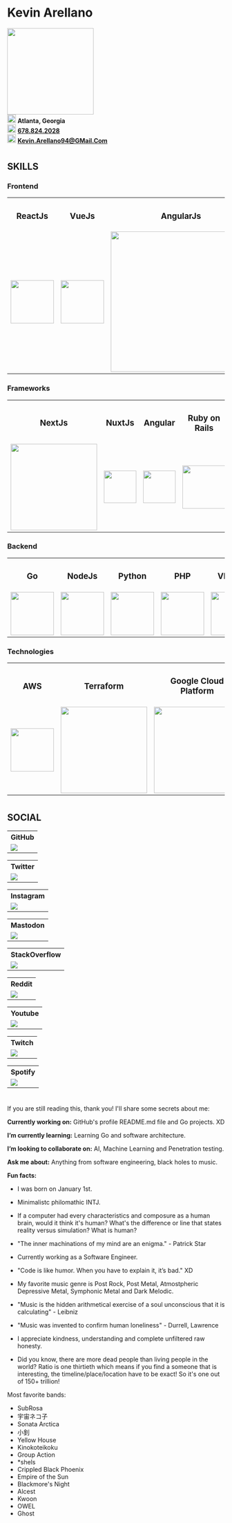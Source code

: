 <div>
  <h1><b>Kevin Arellano</b></h1>
  <img
    src = "https://i.redd.it/snoovatar/avatars/5597ed49-0ba1-4d47-9cf3-6685f8d2ab04.png"
    width = "200"
    />
</div>

<div>
  <img
    src = "https://cdn-icons-png.flaticon.com/512/684/684908.png"
    width = "20"
  />
  <span><b>Atlanta, Georgia</b></span>
</div>

<div>
  <img
    src = "https://cdn-icons-png.flaticon.com/512/545/545194.png"
    width = "20"
  />
  <span>
    <a href = "tel:678-824-2028">
      <span><b>678.824.2028</b></span>
    </a>
  </span>
</div>

<div>
  <img
    src = "https://cdn-icons-png.flaticon.com/512/5968/5968534.png"
    width = "20"
  />
  <span>
    <a href = "mailto:Kevin.Arellano94@GMail.Com">
      <span><b>Kevin.Arellano94@GMail.Com</b></span>
    </a>
  </span>
</div>

#

## **SKILLS**

### Frontend
<table>
  <tr align="middle">
    <th><h3><strong>ReactJs</strong></h3></th>
    <th><h3><strong>VueJs</strong></h3></th>
    <th><h3><strong>AngularJs</strong></h3></th>
    <th><h3><strong>Ruby</strong></h3></th>
    <th><h3><strong>Scala</strong></h3></th>
    <th><h3><strong>Kotlin</strong></h3></th>
    <th><h3><strong>Rust</strong></h3></th>
  </tr>
  <tr align="middle">
    <td>
      <a
        href = "https://reactjs.org/"
        title = "React is a free and open-source front-end JavaScript library for building user interfaces based on UI components. It is maintained by Meta and a community of individual developers and companies. React can be used as a base in the development of single-page, mobile, or server-rendered applications with frameworks like Next.js."
        alt = "React - ReactJs"
        >
        <img src = "https://upload.wikimedia.org/wikipedia/commons/a/a7/React-icon.svg" width = "100" />
      </a>
    </td>
    <td>
      <a
        href = "https://vuejs.org/"
        title = "Vue.js is an open-source model–view–viewmodel front end JavaScript framework for building user interfaces and single-page applications. It was created by Evan You, and is maintained by him and the rest of the active core team members."
        alt = "Vue - VueJs"
        >
        <img src = "https://upload.wikimedia.org/wikipedia/commons/9/95/Vue.js_Logo_2.svg" width = "100" />
      </a>
    </td>
    <td>
      <a
        href = "https://angularjs.org/"
        title = "AngularJS is a discontinued free and open-source JavaScript-based web framework for developing single-page applications. It was maintained mainly by Google and a community of individuals and corporations."
        alt = "AngularJs"
        >
        <img src = "https://upload.wikimedia.org/wikipedia/commons/c/ca/AngularJS_logo.svg" width = "325" />
      </a>
    </td>
    <td>
      <a
        href = "https://www.ruby-lang.org/en/"
        title = "Ruby is an interpreted, high-level, general-purpose programming language which supports multiple programming paradigms. It was designed with an emphasis on programming productivity and simplicity. In Ruby, everything is an object, including primitive data types."
        alt = "Ruby - Ruby language"
        >
        <img src = "https://upload.wikimedia.org/wikipedia/commons/7/73/Ruby_logo.svg" width = "90" />
      </a>
    </td>
    <td>
      <a
        href = "https://scala-lang.org/"
        title = "Scala is a strong statically typed general-purpose programming language which supports both object-oriented programming and functional programming. Designed to be concise, many of Scala's design decisions are aimed to address criticisms of Java. Scala source code can be compiled to Java bytecode and run on a Java virtual machine."
        alt = "Scala - Scala language"
        >
        <img src = "https://upload.wikimedia.org/wikipedia/commons/3/39/Scala-full-color.svg" width = "200" />
      </a>
    </td>
    <td>
      <a
        href = "https://kotlinlang.org/"
        title = "Kotlin is a cross-platform, statically typed, general-purpose programming language with type inference. Kotlin is designed to interoperate fully with Java, and the JVM version of Kotlin's standard library depends on the Java Class Library, but type inference allows its syntax to be more concise."
        alt = "Kotlin"
        >
        <img src = "https://upload.wikimedia.org/wikipedia/commons/1/11/Kotlin_logo_2021.svg" width = "300" />
      </a>
    </td>
    <td>
      <a
        href = "https://www.rust-lang.org/"
        title = "Rust is a multi-paradigm, general-purpose programming language. Rust emphasizes performance, type safety, and concurrency. Rust enforces memory safety—that is, that all references point to valid memory—without requiring the use of a garbage collector or reference counting present in other memory-safe languages."
        alt = "Rust - Rust language"
        >
        <img src = "https://upload.wikimedia.org/wikipedia/commons/d/d5/Rust_programming_language_black_logo.svg" width = "90" />
      </a>
    </td>
  </tr>
</table>

### Frameworks
<table>
  <tr align="middle">
    <th><h3><strong>NextJs</strong></h3></th>
    <th><h3><strong>NuxtJs</strong></h3></th>
    <th><h3><strong>Angular</strong></h3></th>
    <th><h3><strong>Ruby on Rails</strong></h3></th>
    <th><h3><strong>Django</strong></h3></th>
    <th><h3><strong>.NET</strong></h3></th>
  </tr>
  <tr align="middle">
    <td>
      <a
        href = "https://nextjs.org/"
        title = "Next.js is an open-source web development framework created by Vercel enabling React-based web applications with server-side rendering and generating static websites. React documentation mentions Next.js among 'Recommended Toolchains' advising it to developers as a solution when 'Building a server-rendered website with Node.js'."
        alt = "NextJs"
        >
        <img src = "https://upload.wikimedia.org/wikipedia/commons/4/41/Next.js_Logotype_Light_Background.svg" width = "200" />
      </a>
    </td>
    <td>
      <a
        href = "https://nuxtjs.org/"
        title = "Nuxt.js is a free and open source JavaScript library based on Vue.js, Node.js, Webpack and Babel.js. Nuxt is inspired by Next.js, which is a framework of similar purpose, based on React.js. The framework is advertised as a 'Meta-framework for universal applications'."
        alt = "NuxtJs"
        >
        <img src = "https://upload.wikimedia.org/wikipedia/commons/a/ae/Nuxt_logo.svg" width = "75" />
      </a>
    </td>
    <td>
      <a
        href = "https://angular.io/guide/what-is-angular"
        title = "Angular is a TypeScript-based free and open-source web application framework led by the Angular Team at Google and by a community of individuals and corporations. Angular is a complete rewrite from the same team that built AngularJS."
        alt = "Angular - Agnular framework"
        >
        <img src = "https://upload.wikimedia.org/wikipedia/commons/c/cf/Angular_full_color_logo.svg" width = "75" />
      </a>
    </td>
    <td>
      <a
        href = "https://rubyonrails.org/"
        title = "Ruby on Rails is a server-side web application framework written in Ruby under the MIT License. Rails is a model–view–controller framework, providing default structures for a database, a web service, and web pages. It encourages and facilitates the use of web standards such as JSON or XML for data transfer and HTML, CSS and JavaScript for user interfacing."
        alt = "Ruby on Rails - Rails framework"
        >
        <img src = "https://upload.wikimedia.org/wikipedia/commons/6/62/Ruby_On_Rails_Logo.svg" width = "100" />
      </a>
    </td>
    <td>
      <a
        href = "https://www.djangoproject.com/"
        title = "Django is a free and open-source, Python-based web framework that follows the model–template–views architectural pattern. It is maintained by the Django Software Foundation, an independent organization established in the US as a 501 non-profit. Django's primary goal is to ease the creation of complex, database-driven websites."
        alt = "Django - Django framework"
        >
        <img src = "https://upload.wikimedia.org/wikipedia/commons/7/75/Django_logo.svg" width = "150" />
      </a>
    </td>
    <td>
      <a
        href = "https://dotnet.microsoft.com/en-us"
        title = ".NET is a developer platform with tools and libraries for building any type of app, including web, mobile, desktop, games, IoT, cloud, and microservices."
        alt = ".NET - dotnet microsoft"
        >
        <img src = "https://upload.wikimedia.org/wikipedia/commons/7/7d/Microsoft_.NET_logo.svg" width = "100" />
      </a>
    </td>
  </tr>
</table>

### Backend
<table>
  <tr align="middle">
    <th><h3><strong>Go</strong></h3></th>
    <th><h3><strong>NodeJs</strong></h3></th>
    <th><h3><strong>Python</strong></h3></th>
    <th><h3><strong>PHP</strong></h3></th>
    <th><h3><strong>VB.NET</strong></h3></th>
    <th><h3><strong>C#</strong></h3></th>
    <th><h3><strong>C++</strong></h3></th>
  </tr>
  <tr align="middle">
    <td>
      <a
        href = "http://go.dev/"
        title = "Go is a statically typed, compiled programming language designed at Google by Robert Griesemer, Rob Pike, and Ken Thompson. It is syntactically similar to C, but with memory safety, garbage collection, structural typing, and CSP-style concurrency."
        alt = "Go - Go language"
        >
        <img src = "https://upload.wikimedia.org/wikipedia/commons/0/05/Go_Logo_Blue.svg" width = "100" />
      </a>
    </td>
    <td>
      <a
        href = "https://nodejs.org/"
        title = "Node.js is an open-source, cross-platform, back-end JavaScript runtime environment that runs on a JavaScript Engine and executes JavaScript code outside a web browser, which was designed to build scalable network applications."
        alt = "NodeJs"
        >
        <img src = "https://upload.wikimedia.org/wikipedia/commons/d/d9/Node.js_logo.svg" width = "100" />
      </a>
    </td>
    <td>
      <a
        href = "https://www.python.org/"
        title = "Python is a high-level, general-purpose programming language. Its design philosophy emphasizes code readability with the use of significant indentation. Python is dynamically-typed and garbage-collected. It supports multiple programming paradigms, including structured, object-oriented and functional programming."
        alt = "Python - Python language"
        >
        <img src = "https://upload.wikimedia.org/wikipedia/commons/c/c3/Python-logo-notext.svg" width = "100" />
      </a>
    </td>
    <td>
      <a
        href = "https://www.php.net/"
        title = "PHP is a general-purpose scripting language geared toward web development. It was originally created by Danish-Canadian programmer Rasmus Lerdorf in 1994. The PHP reference implementation is now produced by The PHP Group. PHP originally stood for Personal Home Page, but it now stands for the recursive initialism PHP: Hypertext Preprocessor."
        alt = "PHP"
        >
        <img src = "https://upload.wikimedia.org/wikipedia/commons/2/27/PHP-logo.svg" width = "100" />
      </a>
    </td>
    <td>
      <a
        href = "https://learn.microsoft.com/en-us/dotnet/visual-basic/"
        title = "Visual Basic, originally called Visual Basic.NET, is a multi-paradigm, object-oriented programming language, implemented on.NET, Mono, and the.NET Framework. Microsoft launched VB.NET in 2002 as the successor to its original Visual Basic language, the last version of which was Visual Basic 6.0."
        alt = "VB.NET - Visual Basic.net"
        >
        <img src = "https://upload.wikimedia.org/wikipedia/commons/4/40/VB.NET_Logo.svg" width = "100" />
      </a>
    </td>
    <td>
      <a
        href = "https://dotnet.microsoft.com/en-us/languages/csharp"
        title = "C# is a general-purpose, multi-paradigm programming language. C# encompasses static typing, strong typing, lexically scoped, imperative, declarative, functional, generic, object-oriented, and component-oriented programming disciplines."
        alt = "C# - C Sharp"
        >
        <img src = "https://upload.wikimedia.org/wikipedia/commons/0/0d/C_Sharp_wordmark.svg" width = "100" />
      </a>
    </td>
    <td>
      <a
        href = "https://isocpp.org/"
        title = "C++ is a high-level general-purpose programming language created by Danish computer scientist Bjarne Stroustrup as an extension of the C programming language, or 'C with Classes'."
        alt = "C++ - C plus plus - CPP"
        >
        <img src = "https://upload.wikimedia.org/wikipedia/commons/1/18/ISO_C%2B%2B_Logo.svg" width = "100" />
      </a>
    </td>
  </tr>
</table>

### Technologies
<table>
  <tr align="middle">
    <th><h3><strong>AWS</strong></h3></th>
    <th><h3><strong>Terraform</strong></h3></th>
    <th><h3><strong>Google Cloud Platform</strong></h3></th>
    <th><h3><strong>GitHub</strong></h3></th>
    <th><h3><strong>Docker</strong></h3></th>
  </tr>
  <tr align="middle">
    <td>
      <a
        href = "https://aws.amazon.com/"
        title = "Amazon Web Services, Inc. (AWS) is a subsidiary of Amazon that provides on-demand cloud computing platforms and APIs to individuals, companies, and governments, on a metered pay-as-you-go basis."
        alt = "AWS - Amazon Web Services"
        >
        <img src = "https://upload.wikimedia.org/wikipedia/commons/9/93/Amazon_Web_Services_Logo.svg" width = "100" />
      </a>
    </td>
    <td>
      <a
        href = "https://www.terraform.io/"
        title = "Terraform is an open-source infrastructure as code software tool created by HashiCorp. Users define and provide data center infrastructure using a declarative configuration language known as HashiCorp Configuration Language, or optionally JSON."
        alt = "Terraform"
        >
        <img src = "https://upload.wikimedia.org/wikipedia/commons/0/04/Terraform_Logo.svg" width = "200" />
      </a>
    </td>
    <td>
      <a
        href = "https://cloud.google.com/"
        title = "Google Cloud Platform, offered by Google, is a suite of cloud computing services that runs on the same infrastructure that Google uses internally for its end-user products, such as Google Search, Gmail, Google Drive, and YouTube."
        alt = "GCP - GCloud - Google Cloud Platform"
        >
        <img src = "https://upload.wikimedia.org/wikipedia/commons/5/51/Google_Cloud_logo.svg" width = "200" />
      </a>
    </td>
    <td>
      <a
        href = "https://github.com/"
        title = "GitHub, Inc., is an Internet hosting service for software development and version control using Git. It provides the distributed version control of Git plus access control, bug tracking, software feature requests, task management, continuous integration, and wikis for every project."
        alt = "GH - GitHub"
        >
        <img src = "https://upload.wikimedia.org/wikipedia/commons/2/29/GitHub_logo_2013.svg" width = "150" />
      </a>
    </td>
    <td>
      <a
        href = "https://www.docker.com/"
        title = "Docker is a set of platform as a service products that use OS-level virtualization to deliver software in packages called containers. The service has both free and premium tiers. The software that hosts the containers is called Docker Engine. It was first started in 2013 and is developed by Docker, Inc."
        alt = "Docker"
        >
        <img src = "https://upload.wikimedia.org/wikipedia/en/f/f4/Docker_logo.svg" width = "150" />
      </a>
    </td>
  </tr>
</table>

<!--
Supabase
PocketBase
<img src = "https://cdn.jsdelivr.net/gh/devicons/devicon/icons/postgresql/postgresql-original.svg" width = "50"/>
<img src = "https://cdn.jsdelivr.net/gh/devicons/devicon/icons/mysql/mysql-original.svg" width = "50"/>
<img src = "https://cdn.jsdelivr.net/gh/devicons/devicon/icons/oracle/oracle-original.svg" width = "50"/>
<img src = "https://cdn.jsdelivr.net/gh/devicons/devicon/icons/graphql/graphql-plain.svg" width = "50"/>

<img src = "https://cdn.jsdelivr.net/gh/devicons/devicon/icons/fastapi/fastapi-original.svg" width = "50"/>

<img src = "https://cdn.jsdelivr.net/gh/devicons/devicon/icons/azure/azure-original.svg" width = "50"/>
<img src = "https://cdn.jsdelivr.net/gh/devicons/devicon/icons/bitbucket/bitbucket-original.svg" width = "50"/>

<img src = "https://cdn.jsdelivr.net/gh/devicons/devicon/icons/kubernetes/kubernetes-plain.svg" width = "50"/>

<img src = "https://cdn.jsdelivr.net/gh/devicons/devicon/icons/gradle/gradle-plain.svg" width = "50"/>
<img src = "https://cdn.jsdelivr.net/gh/devicons/devicon/icons/intellij/intellij-original.svg" width = "50"/>g

<img src = "https://cdn.jsdelivr.net/gh/devicons/devicon/icons/android/android-original.svg" width = "50"/>
<img src = "https://cdn.jsdelivr.net/gh/devicons/devicon/icons/androidstudio/androidstudio-original.svg" width = "50"/>

<img src = "https://cdn.jsdelivr.net/gh/devicons/devicon/icons/docker/docker-original.svg" width = "50"/>

<img src = "https://cdn.jsdelivr.net/gh/devicons/devicon/icons/heroku/heroku-original.svg" width = "50"/>
netlify

<img src = "https://cdn.jsdelivr.net/gh/devicons/devicon/icons/godot/godot-original.svg" width = "50"/>
<img src = "https://cdn.jsdelivr.net/gh/devicons/devicon/icons/unity/unity-original.svg" width = "50"/>
<img src = "https://cdn.jsdelivr.net/gh/devicons/devicon/icons/unrealengine/unrealengine-original.svg" width = "50"/>
-->

#

## **SOCIAL**
<table>
  <tr align="middle">
    <th>GitHub</th>
  </tr>
  <tr>
    <td>
      <a
        href = "https://www.github.com/KevinArellano94"
        title = "Check out my account: KevinArellano94"
        alt = "GitHub user KevinArellano94"
        >
        <img src = "https://img.shields.io/github/followers/KevinArellano94?style=for-the-badge&color=blue&logo=GitHub"
        />
      </a>
    </td>
</table>

<table>
  <tr align="middle">
    <th>Twitter</th>
  </tr>
  <tr>
    <td>
      <a
        href = "https://twitter.com/KevArellano94"
        title = "Check out my account: KevArellano94"
        alt = "Twitter user KevArellano94"
        >
        <img src = "https://img.shields.io/twitter/follow/KevArellano94?style=for-the-badge&logo=Twitter" />
      </a>
    </td>
  </tr>
</table>

<table>
  <tr align="middle">
    <th>Instagram</th>
  </tr>
  <tr>
    <td>
      <a
        href = "https://www.instagram.com/kevin.arellano94/"
        title = "Check out my account: kevin.arellano94"
        alt = "Instagram user kevin.arellano94"
        >
        <img src = "https://img.shields.io/badge/@kevin.arellano94-gray?logo=Instagram&style=for-the-badge" />
      </a>
    </td>
  </tr>
</table>

<table>
  <tr align="middle">
    <th>Mastodon</th>
  </tr>
  <tr>
    <td>
      <a
        href = "https://awscommunity.social/@KevinArellano94"
        title = "Check out my account: KevinArellano94"
        alt = "Mastodon user KevinArellano94"
        >
        <img src = "https://img.shields.io/mastodon/follow/109100180309755027?domain=https%3A%2F%2Fawscommunity.social&logo=Mastodon&style=for-the-badge"
        />
      </a>
    </td>
</table>

<table>
  <tr align="middle">
    <th>StackOverflow</th>
  </tr>
  <tr>
    <td>
      <a
        href = "https://stackoverflow.com/users/14848760/kevinarellano94"
        title = "Check out my account: kevinarellano94"
        alt = "StackOverflow user kevinarellano94"
        >
        <img src = "https://img.shields.io/badge/u/kevin.arellano94-gray?logo=StackOverFlow&style=for-the-badge"
        />
      </a>
    </td>
</table>

<table>
  <tr align="middle">
    <th>Reddit</th>
  </tr>
  <tr>
    <td>
      <a
        href = "https://www.reddit.com/user/KevinArellano94"
        title = "Check out my account: KevinArellano94"
        alt = "Reddit user KevinArellano94"
        >
        <img src = "https://img.shields.io/reddit/user-karma/combined/KevinArellano94?color=gold&logo=Reddit&style=for-the-badge"
        />
      </a>
    </td>
</table>

<table>
  <tr align="middle">
    <th>Youtube</th>
  </tr>
  <tr>
    <td>
      <a
        href = "https://www.youtube.com/c/KevinArellano"
        title = "Check out my account: KevinArellano"
        alt = "Youtube user KevinArellano"
        >
        <img src = "https://img.shields.io/youtube/channel/subscribers/UClHn2FuUnrxXW07eJCYfazw?logo=YouTube&style=for-the-badge"
        />
      </a>
    </td>
</table>

<table>
  <tr align="middle">
    <th>Twitch</th>
  </tr>
  <tr>
    <td>
      <a
        href = "https://www.twitch.tv/kevinarellano94"
        title = "Check out my account: kevinarellano94"
        alt = "Twitch user kevinarellano94"
        >
        <img src = "https://img.shields.io/twitch/status/kevinarellano94?logo=Twitch&style=for-the-badge"
        />
      </a>
    </td>
</table>

<table>
  <tr align="middle">
    <th>Spotify</th>
  </tr>
  <tr>
    <td>
      <a
        href = "https://open.spotify.com/user/kevin.arellano94"
        title = "Check out my account: KevinArellano94"
        alt = "Spotify user KevinArellano94"
        >
        <img src = "https://img.shields.io/badge/kevin.arellano94-gray?logo=Spotify&style=for-the-badge"
        />
      </a>
    </td>
</table>

#

If you are still reading this, thank you!  I'll share some secrets about me:

**Currently working on:** GitHub's profile README.md file and Go projects. XD

**I’m currently learning:** Learning Go and software architecture.
 
**I’m looking to collaborate on:** AI, Machine Learning and Penetration testing.

**Ask me about:** Anything from software engineering, black holes to music.

**Fun facts:**
- I was born on January 1st.

- Minimalistc philomathic INTJ.

- If a computer had every characteristics and composure as a human brain, would it think it's human?  What's the difference or line that states reality versus simulation?  What is human?
 
- "The inner machinations of my mind are an enigma." - Patrick Star

- Currently working as a Software Engineer.

- "Code is like humor. When you have to explain it, it’s bad." XD

- My favorite music genre is Post Rock, Post Metal, Atmostpheric Depressive Metal, Symphonic Metal and Dark Melodic.

- "Music is the hidden arithmetical exercise of a soul unconscious that it is calculating" - Leibniz

- "Music was invented to confirm human loneliness" - Durrell, Lawrence
- I appreciate kindness, understanding and complete unfiltered raw honesty.
- Did you know, there are more dead people than living people in the world?  Ratio is one thirtieth which means if you find a someone that is interesting, the timeline/place/location have to be exact!  So it's one out of 150+ trillion!

Most favorite bands:
- SubRosa
- 宇宙ネコ子
- Sonata Arctica
- 小釗
- Yellow House
- Kinokoteikoku
- Group Action
- *shels
- Crippled Black Phoenix
- Empire of the Sun
- Blackmore's Night
- Alcest
- Kwoon
- OWEL
- Ghost
